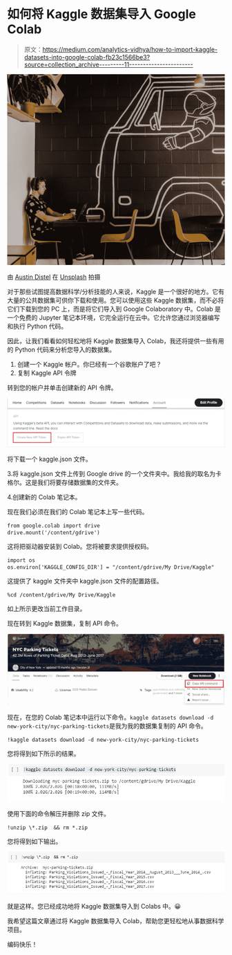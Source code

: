 # 如何将 Kaggle 数据集导入 Google Colab

> 原文：<https://medium.com/analytics-vidhya/how-to-import-kaggle-datasets-into-google-colab-fb23c1566be3?source=collection_archive---------11----------------------->

![](img/767ed1b33241e1e8b6d0fe64e1cca2dc.png)

由 [Austin Distel](https://unsplash.com/@austindistel?utm_source=medium&utm_medium=referral) 在 [Unsplash](https://unsplash.com?utm_source=medium&utm_medium=referral) 拍摄

对于那些试图提高数据科学/分析技能的人来说，Kaggle 是一个很好的地方。它有大量的公共数据集可供你下载和使用。您可以使用这些 Kaggle 数据集，而不必将它们下载到您的 PC 上，而是将它们导入到 Google Colaboratory 中。Colab 是一个免费的 Jupyter 笔记本环境，它完全运行在云中。它允许您通过浏览器编写和执行 Python 代码。

因此，让我们看看如何轻松地将 Kaggle 数据集导入 Colab，我还将提供一些有用的 Python 代码来分析您导入的数据集。

1.  创建一个 Kaggle 帐户。你已经有一个谷歌账户了吧？
2.  复制 Kaggle API 令牌

转到您的帐户并单击创建新的 API 令牌。

![](img/07f22c2f6d83a079e9f873fca4eb0ae3.png)

将下载一个 kaggle.json 文件。

3.将 kaggle.json 文件上传到 Google drive 的一个文件夹中。我给我的取名为卡格尔。这是我们将要存储数据集的文件夹。

4.创建新的 Colab 笔记本。

现在我们必须在我们的 Colab 笔记本上写一些代码。

```
from google.colab import drive
drive.mount('/content/gdrive')
```

这将把驱动器安装到 Colab。您将被要求提供授权码。

```
import os
os.environ['KAGGLE_CONFIG_DIR'] = "/content/gdrive/My Drive/Kaggle"
```

这提供了 kaggle 文件夹中 kaggle.json 文件的配置路径。

```
%cd /content/gdrive/My Drive/Kaggle
```

如上所示更改当前工作目录。

现在转到 Kaggle 数据集，复制 API 命令。

![](img/cfc70bcef6b9b4334c75559adf8d5542.png)

现在，在您的 Colab 笔记本中运行以下命令。`kaggle datasets download -d new-york-city/nyc-parking-tickets`是我为我的数据集复制的 API 命令。

```
!kaggle datasets download -d new-york-city/nyc-parking-tickets
```

您将得到如下所示的结果。

![](img/fa34bd426760ce8ef834e072ca1ae687.png)

使用下面的命令解压并删除 zip 文件。

```
!unzip \*.zip  && rm *.zip
```

您将得到如下输出。

![](img/fcfcfbed297f2dade5ac728a143187f3.png)

就是这样。您已经成功地将 Kaggle 数据集导入到 Colabs 中。😀

我希望这篇文章通过将 Kaggle 数据集导入 Colab，帮助您更轻松地从事数据科学项目。

编码快乐！